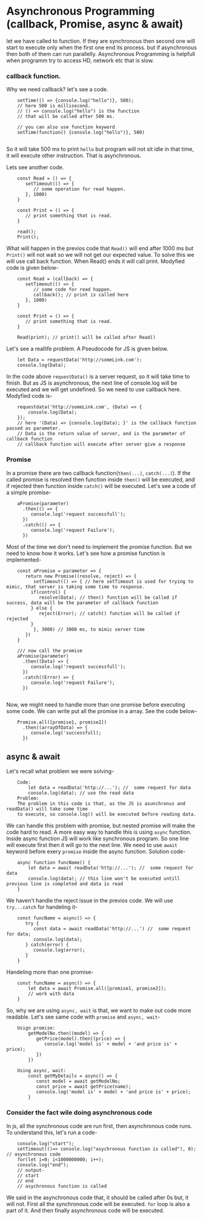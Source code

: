 # Asynchronous Programming (callback, Promise, async & await) 
let we have called to function. If they are synchronous then second one will start to execute only when the first one end its process. but if asynchronous then both of them can run parallelly. Asynchronous Programming is helpfull when programm try to access HD, network etc that is slow.

### callback function.
Why we need callback? let's see a code.

```
	setTime(() => {console.log("hello")}, 500);
	// here 500 is millisecond.
	// () => console.log("hello") is the function
	// that will be called after 500 ms.
	
	// you can also use function keyword
	setTime(function() {console.log("hello")}, 500)
	
```

So it will take 500 ms to print `hello` but program will not sit idle in that time, it will execute other instruction. That is asynchronous.

Lets see another code.
```
	const Read = () => {
	   setTimeout(() => {
	      // some operation for read happen.
	   }, 1000)
	}

	const Print = () => {
	   // print something that is read.
	}

	read();
	Print();
```
What will happen in the previos code that `Read()` will end after 1000 ms but `Print()` will not wait so we will not get our expected value. To solve this we will use call back function. When Read() ends it will call print. Modyfied code is given below-
```
	const Read = (callback) => {
	   setTimeout(() => {
	      // some code for read happen.
	      callback(); // print is called here
	   }, 1000)
	}

	const Print = () => {
	   // print something that is read.
	}

	Read(print); // print() will be called after Read()
```
Let's see a reallife problem. A Pseudocode for JS is given below.
```
	let Data = requestData('http://someLink.com');
	console.log(Data); 
```
In the code above `requestData()` is a server request, so it will take time to finish. But as JS is asynchronous, the next line of console.log will be executed and we will get undefined. So we need to use callback here. Modyfied code is-
```
	requestdata('http://someLink.com', (Data) => {
		console.log(Data); 
	});
	// here '(Data) => {console.log(Data); }' is the callback function passed as parameter.
	// Data is the return value of server, and is the parameter of callback function
	// callback function will execute after server give a response
```

### Promise
In a promise there are two callback function(`then(...)`, `catch(...)`). If the called promise is resolved then function inside `then()` will be executed, and if rejected then function inside `catch()` will be executed. Let's see a code of a simple promise-

```
	aPromise(parameter)
	  .then(() => {
	     console.log('request successfull');
	  })
	  .catch(() => {
	     console.log('request Failure');
	  })
```
Most of the time we don't need to implement the promise function. But we need to know how it works. Let's see how a promise function is implemented-
```
	const aPromise = parameter => { 
	   return new Promise((resolve, reject) => {
	      setTimeout(() => { // here setTimeout is used for trying to mimic, that server is taking some time to response.
		 if(control) {
		    resolve(Data); // then() function will be called if success, data will be the parameter of callback function
		 } else {
		    reject(Error); // catch() function will be called if rejected
		 }
	      }, 3000) // 3000 ms, to mimic server time
	   })
	}
	
	/// now call the promise
	aPromise(parameter)
	  .then((Data) => {
	     console.log('request successfull');
	  })
	  .catch((Error) => {
	     console.log('request Failure');
	  })
	
```
Now, we might need to handle more than one promise before executing some code. We can write put all the promise in a array. See the code below-
```
	Promise.all([promise1, promise2])
	  .then((arrayOfData) => {
	     console.log('successfull);
	  })
```

## async & await
Let's recall what problem we were solving-
``` 
	Code: 
		let data = readData('http://...'); //  some request for data
		console.log(data); // use the read data
	Problem:
	The problem in this code is that, as the JS is asunchronus and readData() will take some time 
	to execute, so console.log() will be executed before reading data.
```
We can handle this problem with promise, but nested promise will make the code hard to read. A more easy way to handle this is using `async` function. Inside async function JS will work like synchronous program. So one line will execute first then it will go to the next line. We need to use `await` keyword before exery `promise` inside the async function. Solution code-
```
	async function funcName() {
		let data = await readData('http://...'); //  some request for data
		console.log(data); // this line won't be executed untill previous line is completed and data is read
	}
```
We haven't handle the reject issue in the previos code. We will use `try...catch` for handeling it-
```
	const funcName = async() => {
	   try {
	      const data = await readData('http://...') //  some request for data;
	      console.log(data);
	   } catch(error) {
	      console.log(error);
	   }
	}
```
Handeling more than one promise-
```
	const funcName = async() => {
	   	let data = await Promise.all([promise1, promise2]);
		// work with data
	}
```
So, why we are using `async, wait` is that, we want to make out code more readable. Let's see same code with `promise` and `async, wait`-
```
	Usign promise:
		getModelNo.then((model) => {
		   getPrice(model).then((price) => {
		      console.log('model is' + model + 'and price is' + price);
		   })
		})
	
	Using async, wait:
		const getMyDetails = async() => {
		   const model = await getModelNo;
		   const price = await getPrice(name);
		   console.log('model is' + model + 'and price is' + price);
		}
```

### Consider the fact wile doing asynchronous code
In js, all the synchronous code are run first, then asynchronous code runs. To understand this, let's run a code-
```
	console.log("start"); 
	setTimeout(()=> console.log("asychronous function is called"), 0); // asynchronous code
	for(let i=0; i<1000000000; i++); 
	console.log("end");
	// output-
	// start
	// end
	// asychronous function is called
```
We said in the asynchronous code that, it should be called after 0s but, it will not. First all the synchronous code will be executed. `for` loop is also a part of it. And then finally asynchronous code will be executed.



